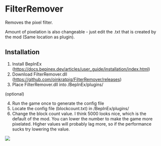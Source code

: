 # FilterRemover

Removes the pixel filter.

Amount of pixelation is also changeable - just edit the .txt that is created by the mod (Same location as plugin).

## Installation

1. Install BepInEx (https://docs.bepinex.dev/articles/user_guide/installation/index.html)
2. Download FilterRemover.dll (https://github.com/oinkratpig/FilterRemover/releases)
3. Place FilterRemover.dll into /BepInEx/plugins/

(optional)

4. Run the game once to generate the config file
5. Locate the config file (blockcount.txt) in /BepInEx/plugins/
6. Change the block count value. I think 5000 looks nice, which is the default of the mod. You can lower the number to make the game more pixelated. Higher values will probably lag more, so if the performance sucks try lowering the value.

![](https://i.imgur.com/iIGojXe.png)
